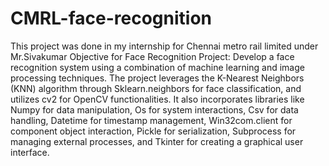 # CMRL-face-recognition
This project was done in my internship for Chennai metro rail limited under Mr.Sivakumar
Objective for Face Recognition Project: Develop a face recognition system using a combination
of machine learning and image processing techniques. The project leverages the K-Nearest Neighbors
(KNN) algorithm through Sklearn.neighbors for face classification, and utilizes cv2 for OpenCV
functionalities. It also incorporates libraries like Numpy for data manipulation, Os for system interactions, Csv for data handling, Datetime for timestamp management, Win32com.client for component object
interaction, Pickle for serialization, Subprocess for managing external processes, and Tkinter for creating
a graphical user interface.
